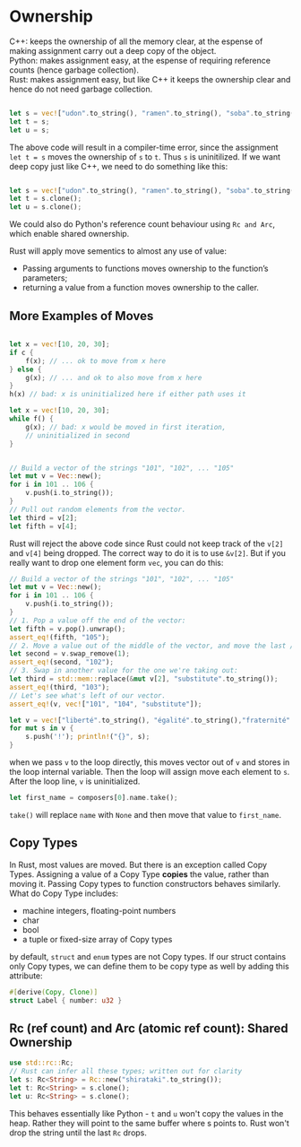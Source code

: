 # Ownership

C++: keeps the ownership of all the memory clear, at the espense of making assignment carry out a deep copy of the object.<br>
Python: makes assignment easy, at the espense of requiring reference counts (hence garbage collection).<br>
Rust: makes assignment easy, but like C++ it keeps the ownership clear and hence do not need garbage collection.<br>

```rust

let s = vec!["udon".to_string(), "ramen".to_string(), "soba".to_string()];
let t = s;
let u = s;
```

The above code will result in a compiler-time error, since the assignment `let t = s` moves the ownership of `s` to `t`. Thus `s` is uninitilized. If we want deep copy just like C++, we need to do something like this:

```rust

let s = vec!["udon".to_string(), "ramen".to_string(), "soba".to_string()];
let t = s.clone();
let u = s.clone();
```

We could also do Python's reference count behaviour using `Rc and Arc`, which enable shared ownership.

Rust will apply move sementics to almost any use of value:

- Passing arguments to functions moves ownership to the function’s parameters;
- returning a value from a function moves ownership to the caller.

## More Examples of Moves

```rust

let x = vec![10, 20, 30];
if c {
    f(x); // ... ok to move from x here
} else {
    g(x); // ... and ok to also move from x here
}
h(x) // bad: x is uninitialized here if either path uses it

```

```rust
let x = vec![10, 20, 30];
while f() {
    g(x); // bad: x would be moved in first iteration,
    // uninitialized in second
}
```

```rust

// Build a vector of the strings "101", "102", ... "105"
let mut v = Vec::new();
for i in 101 .. 106 {
    v.push(i.to_string());
}
// Pull out random elements from the vector.
let third = v[2];
let fifth = v[4];
```

Rust will reject the above code since Rust could not keep track of the `v[2]` and `v[4]` being dropped. The correct way to do it is to use `&v[2]`. But if you really want to drop one element form `vec`, you can do this:

```rust
// Build a vector of the strings "101", "102", ... "105"
let mut v = Vec::new();
for i in 101 .. 106 {
    v.push(i.to_string());
}
// 1. Pop a value off the end of the vector:
let fifth = v.pop().unwrap();
assert_eq!(fifth, "105");
// 2. Move a value out of the middle of the vector, and move the last // element into its spot:
let second = v.swap_remove(1);
assert_eq!(second, "102");
// 3. Swap in another value for the one we're taking out:
let third = std::mem::replace(&mut v[2], "substitute".to_string());
assert_eq!(third, "103");
// Let's see what's left of our vector.
assert_eq!(v, vec!["101", "104", "substitute"]);
```

```rust
let v = vec!["liberté".to_string(), "égalité".to_string(),"fraternité".to_string()];
for mut s in v {
    s.push('!'); println!("{}", s);
}
```

when we pass `v` to the loop directly, this moves vector out of `v` and stores in the loop internal variable. Then the loop will assign move each element to `s`. After the loop line, `v` is uninitialized.

```rust
let first_name = composers[0].name.take();
```

`take()` will replace `name` with `None` and then move that value to `first_name`.

## Copy Types

In Rust, most values are moved. But there is an exception called Copy Types. Assigning a value of a Copy Type **copies** the value, rather than moving it. Passing Copy types to function constructors behaves similarly. What do Copy Type includes:

- machine integers, floating-point numbers
- char
- bool
- a tuple or fixed-size array of Copy types

by default, `struct` and `enum` types are not Copy types.
If our struct contains only Copy types, we can define them to be copy type as well by adding this attribute:

```rust
#[derive(Copy, Clone)]
struct Label { number: u32 }
```

## Rc (ref count) and Arc (atomic ref count): Shared Ownership

```rust
use std::rc::Rc;
// Rust can infer all these types; written out for clarity
let s: Rc<String> = Rc::new("shirataki".to_string());
let t: Rc<String> = s.clone();
let u: Rc<String> = s.clone();
```

This behaves essentially like Python - `t` and `u` won't copy the values in the heap. Rather they will point to the same buffer where s points to. Rust won't drop the string until the last `Rc` drops.
